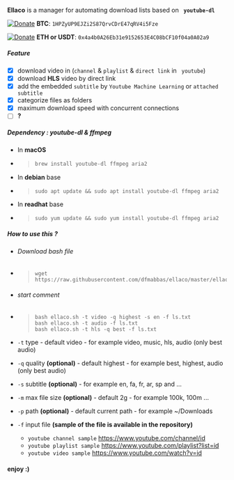 **Ellaco** is a manager for automating download lists based on **` youtube-dl`**



[![Donate](https://img.shields.io/badge/Cryptocurrency-Donate-green)](https://idpay.ir/oky2abbas) **BTC**: `1HPZyUP9EJZi2S87QrvCDrE47qRV4i5Fze`

[![Donate](https://img.shields.io/badge/Cryptocurrency-Donate-blue)](https://idpay.ir/oky2abbas) **ETH or USDT**: `0x4a4b0A26Eb31e9152653E4C08bCF10f04a0A02a9`




##### Feature

- [x] download video in (`channel` & `playlist` & `direct link` in ` youtube`)
- [x] download **HLS** video by direct link
- [x] add the embedded `subtitle` by `Youtube Machine Learning` or `attached subtitle`
- [x] categorize files as folders
- [x] maximum download speed with concurrent connections
- [ ] **?**

##### Dependency : youtube-dl & ffmpeg
- In **macOS**
- > ```bash
  > brew install youtube-dl ffmpeg aria2
  > ```
- In **debian** base
- > ```shell
  > sudo apt update && sudo apt install youtube-dl ffmpeg aria2
  > ```
- In **readhat** base
- > ```shell
  > sudo yum update && sudo yum install youtube-dl ffmpeg aria2
  > ```

##### How to use this ?
- ###### Download bash file 
- >```shell
  >wget https://raw.githubusercontent.com/dfmabbas/ellaco/master/ellaco.sh
  >```
- ###### start comment  
- > ```shell
  > bash ellaco.sh -t video -q highest -s en -f ls.txt
  > bash ellaco.sh -t audio -f ls.txt
  > bash ellaco.sh -t hls -q best -f ls.txt
  > ```
- `-t` type - default video - for example video, music, hls, audio (only best audio)
- `-q` quality **(optional)** - default highest - for example best, highest, audio (only best audio)
- `-s` subtitle **(optional)** - for example en, fa, fr, ar, sp and ...
- `-m` max file size **(optional)** - default 2g - for example 100k, 100m ...
- `-p` path **(optional)** - default current path - for example ~/Downloads
- `-f` input file **(sample of the file is available in the repository)**

  -  `youtube channel sample` https://www.youtube.com/channel/id
  -  `youtube playlist sample` https://www.youtube.com/playlist?list=id
  -  `youtube video sample` https://www.youtube.com/watch?v=id

#### enjoy :)